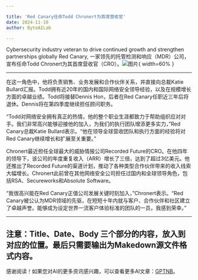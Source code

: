 ```yaml
---

title: 'Red Canary任命Todd Chronert为首席营收官'
date: 2024-11-18
author: ByteAILab

---
```


Cybersecurity industry veteran to drive continued growth and strengthen partnerships globally
Red Canary, 一家领先的托管检测和响应（MDR）公司，宣布任命Todd Chronert为其首席营收官（CRO）。![图片](https://ai-techpark.com/wp-content/uploads/2024/11/Red-Canary-960x540.jpg){ width=60% }

---
在这一角色中，他将负责销售、业务发展和合作伙伴关系，并直接向总裁Katie Bullard汇报。Todd拥有近20年的国内和国际网络安全领导经验，以及在规模增长方面的卓越业绩。Todd将接替Dennis Hon，后者在Red Canary任职近三年后将退休。Dennis将在第四季度继续担任顾问职务。

“Todd对网络安全拥有真正的热情，他的整个职业生涯都致力于帮助组织应对对手。我们非常高兴能够迎接他的加入，为我们的执行团队增添更多实力，”Red Canary总裁Katie Bullard表示。“他在领导全球营收团队和执行方面的经验将对Red Canary继续增长和扩展至关重要。”

Chronert最近担任全球最大的威胁情报公司Recorded Future的CRO。在他四年的领导下，该公司的年度重复收入（ARR）增长了三倍，达到了超过3亿美元。他还推出了Recorded Future的渠道计划，推动了各种类型合作伙伴带来的收入线索大幅增长。Chronert此前曾在其他网络安全公司担任过国内和全球领导角色，包括RSA、Secureworks和Absolute Software。

“我很高兴能在Red Canary正值公司发展关键时刻加入，”Chronert表示。“Red Canary被公认为MDR领域的先驱，在短短十年内就与客户、合作伙伴和社区建立了卓越声誉。能够成为设定世界一流客户体验标准的团队的一员，我感到荣幸。”

---

注意：Title、Date、Body 三个部分的内容，放入到对应的位置。最后只需要输出为Makedown源文件格式内容。
---
感谢阅读！如果您对AI的更多资讯感兴趣，可以查看更多AI文章：[GPTNB](https://gptnb.com)。